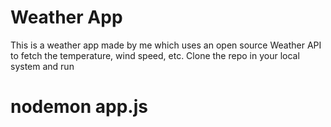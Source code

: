# Weather App
This is a weather app made by me which uses an open source Weather API to fetch the temperature, wind speed, etc. 
Clone the repo in your local system and run 
# nodemon app.js
